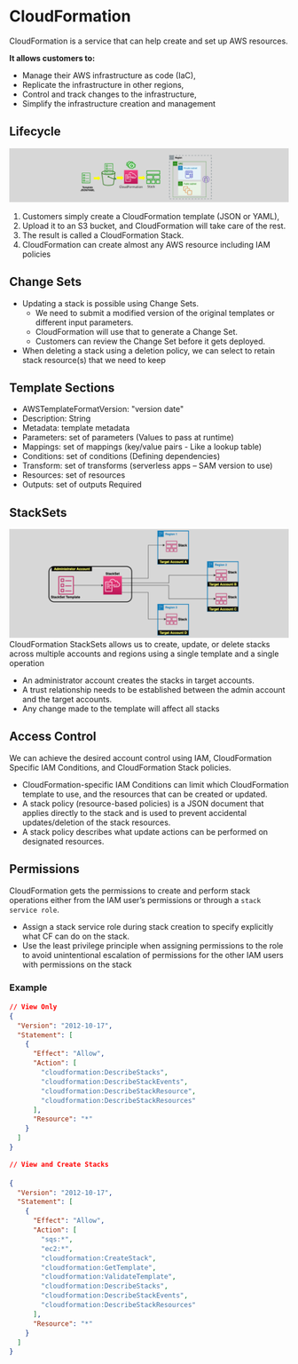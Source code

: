 # CloudFormation

CloudFormation is a service that can help create and set up AWS resources.

**It allows customers to:**

- Manage their AWS infrastructure as code (IaC),
- Replicate the infrastructure in other regions,
- Control and track changes to the infrastructure,
- Simplify the infrastructure creation and management

## Lifecycle

![alt text](images/cf-lifecycle.png)

1. Customers simply create a CloudFormation template (JSON or YAML),
1. Upload it to an S3 bucket, and CloudFormation will take care of the rest.
1. The result is called a CloudFormation Stack.
1. CloudFormation can create almost any AWS resource including IAM policies

## Change Sets

- Updating a stack is possible using Change Sets.
  - We need to submit a modified version of the original templates or different input parameters.
  - CloudFormation will use that to generate a Change Set.
  - Customers can review the Change Set before it gets deployed.
- When deleting a stack using a deletion policy, we can select to retain stack resource(s) that we need to keep

## Template Sections

- AWSTemplateFormatVersion: "version date"
- Description: String
- Metadata: template metadata
- Parameters: set of parameters (Values to pass at runtime)
- Mappings: set of mappings (key/value pairs - Like a lookup table)
- Conditions: set of conditions (Defining dependencies)
- Transform: set of transforms (serverless apps – SAM version to use)
- Resources: set of resources
- Outputs: set of outputs Required

## StackSets

![alt text](images/cf-stack-set.png)
CloudFormation StackSets allows us to create, update, or delete stacks across multiple accounts and regions using a single template and a single operation

- An administrator account creates the stacks in target accounts.
- A trust relationship needs to be established between the admin account and the target accounts.
- Any change made to the template will affect all stacks

## Access Control

We can achieve the desired account control using IAM, CloudFormation Specific IAM Conditions, and CloudFormation Stack policies.

- CloudFormation-specific IAM Conditions can limit which CloudFormation template to use, and the resources that can be created or updated.
- A stack policy (resource-based policies) is a JSON document that applies directly to the stack and is used to prevent accidental updates/deletion of the stack resources.
- A stack policy describes what update actions can be performed on designated resources.

## Permissions

CloudFormation gets the permissions to create and perform stack operations either from the IAM user’s permissions or through a `stack service role`.

- Assign a stack service role during stack creation to specify explicitly what CF can do on the stack.
- Use the least privilege principle when assigning permissions to the role to avoid unintentional escalation of permissions for the other IAM users with permissions on the stack

### Example

```json
// View Only
{
  "Version": "2012-10-17",
  "Statement": [
    {
      "Effect": "Allow",
      "Action": [
        "cloudformation:DescribeStacks",
        "cloudformation:DescribeStackEvents",
        "cloudformation:DescribeStackResource",
        "cloudformation:DescribeStackResources"
      ],
      "Resource": "*"
    }
  ]
}
```

```json
// View and Create Stacks

{
  "Version": "2012-10-17",
  "Statement": [
    {
      "Effect": "Allow",
      "Action": [
        "sqs:*",
        "ec2:*",
        "cloudformation:CreateStack",
        "cloudformation:GetTemplate",
        "cloudformation:ValidateTemplate",
        "cloudformation:DescribeStacks",
        "cloudformation:DescribeStackEvents",
        "cloudformation:DescribeStackResources"
      ],
      "Resource": "*"
    }
  ]
}
```
